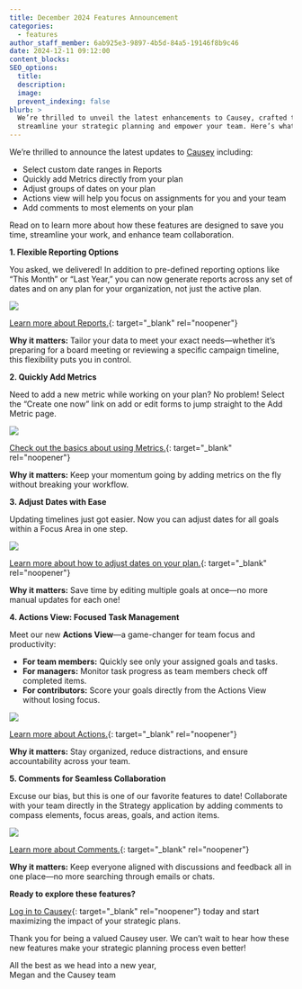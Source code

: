 ```yaml
---
title: December 2024 Features Announcement
categories:
  - features
author_staff_member: 6ab925e3-9897-4b5d-84a5-19146f8b9c46
date: 2024-12-11 09:12:00
content_blocks:
SEO_options:
  title:
  description:
  image:
  prevent_indexing: false
blurb: >
  We’re thrilled to unveil the latest enhancements to Causey, crafted to
  streamline your strategic planning and empower your team. Here’s what’s new.
---
```

We’re thrilled to announce the latest updates to [Causey](http://www.causey.app/) including:

* Select custom date ranges in Reports
* Quickly add Metrics directly from your plan
* Adjust groups of dates on your plan
* Actions view will help you focus on assignments for you and your team
* Add comments to most elements on your plan

Read on to learn more about how these features are designed to save you time, streamline your work, and enhance team collaboration.

**1\. Flexible Reporting Options**

You asked, we delivered! In addition to pre-defined reporting options like “This Month” or “Last Year,” you can now generate reports across any set of dates and on any plan for your organization, not just the active plan.

![](/uploads/912024.png)

[Learn more about Reports.](https://help.causey.app/articles/175-reports/){: target="_blank" rel="noopener"}

**Why it matters:** Tailor your data to meet your exact needs—whether it’s preparing for a board meeting or reviewing a specific campaign timeline, this flexibility puts you in control.

**2\. Quickly Add Metrics**

Need to add a new metric while working on your plan? No problem! Select the “Create one now” link on add or edit forms to jump straight to the Add Metric page.

![](/uploads/not-seeing-the-metric-you-re-looking-for-create-one-now-1.png)

[Check out the basics about using Metrics.](https://help.causey.app/articles/156-metrics-basics/){: target="_blank" rel="noopener"}

**Why it matters:** Keep your momentum going by adding metrics on the fly without breaking your workflow.

**3\. Adjust Dates with Ease**

Updating timelines just got easier. Now you can adjust dates for all goals within a Focus Area in one step.

![](/uploads/date-adjuster.png)

[Learn more about how to adjust dates on your plan.](https://help.causey.app/articles/193-adjust-plan-dates/){: target="_blank" rel="noopener"}

**Why it matters:** Save time by editing multiple goals at once—no more manual updates for each one!

**4\. Actions View: Focused Task Management**

Meet our new **Actions View**—a game-changer for team focus and productivity:

* **For team members:** Quickly see only your assigned goals and tasks.
* **For managers:** Monitor task progress as team members check off completed items.
* **For contributors:** Score your goals directly from the Actions View without losing focus.

![](/uploads/dashboard.png)

[Learn more about Actions.](https://help.causey.app/articles/187-action-view?auth=true){: target="_blank" rel="noopener"}

**Why it matters:** Stay organized, reduce distractions, and ensure accountability across your team.

**5\. Comments for Seamless Collaboration**

Excuse our bias, but this is one of our favorite features to date! Collaborate with your team directly in the Strategy application by adding comments to compass elements, focus areas, goals, and action items.

![](/uploads/ad-4nxfnars0fndccra4-5s8kb5dnh-ax-b9kvwd6grjisilxl7ljqmvrk4ghroc6bdk4wogndf1pwsmkr259ub-f9h1bqgniei6xngczryh-3ivtrtx37db0oe.gif)

[Learn more about Comments.](https://help.causey.app/articles/192-comments/){: target="_blank" rel="noopener"}

**Why it matters:** Keep everyone aligned with discussions and feedback all in one place—no more searching through emails or chats.

**Ready to explore these features?**

[Log in to Causey](https://app.causey.app/sign_in){: target="_blank" rel="noopener"} today and start maximizing the impact of your strategic plans.

Thank you for being a valued Causey user. We can’t wait to hear how these new features make your strategic planning process even better!

All the best as we head into a new year,<br>Megan and the Causey team